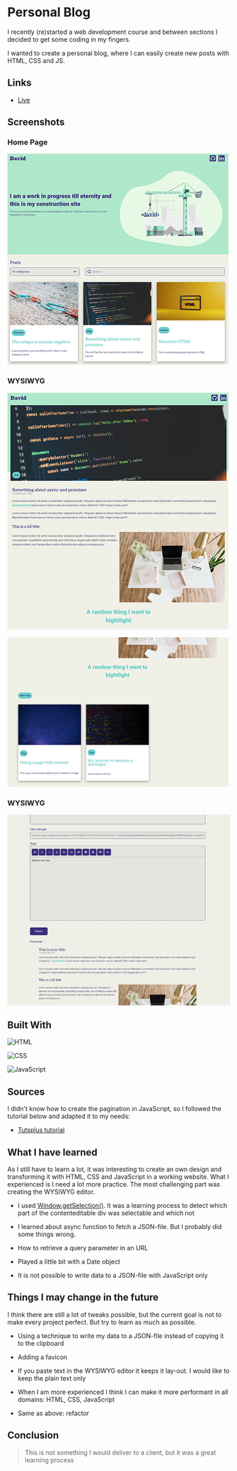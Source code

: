 # Personal Blog

<p>I recently (re)started a web development course and between sections I decided to get some coding in my fingers.</p>
<p>I wanted to create a personal blog, where I can easily create new posts with HTML, CSS and JS. </p>


## Links

- [Live](<https://www.davidvanmelkebeke.be/> "Live View")

## Screenshots

### Home Page

![Home Page](/screenshots/homepage.png "Home Page")

### WYSIWYG

![Post Detail](/screenshots/detailpage_01.png "Post Detail")

![Post Detail](/screenshots/detailpage_02.png "Post Detail")

### WYSIWYG

![WYSIWYG](/screenshots/WYSIWYG_800.gif "WYSIWYG")


## Built With

![HTML](https://img.shields.io/badge/-HTML-orange "HTML")

![CSS](https://img.shields.io/badge/-CSS-blue "CSS")

![JavaScript](https://img.shields.io/badge/-JavaScript-yellow "JavaScript")


## Sources

I didn't know how to create the pagination in JavaScript, so I followed the tutorial below and adapted it to my needs:

- [Tutsplus tutorial](<https://webdesign.tutsplus.com/tutorials/pagination-with-vanilla-javascript--cms-41896> "Tutsplus tutorial")


## What I have learned

As I still have to learn a lot, it was interesting to create an own design and transforming it with HTML, CSS and JavaScript in a working website. What I experienced is I need a lot more practice. The most challenging part was creating the WYSIWYG editor. 

- I used [Window.getSelection()](<https://developer.mozilla.org/en-US/docs/Web/API/Window/getSelection> "Window.getSelection()"). It was a learning process to detect which part of the contenteditable div was selectable and which not

- I learned about async function to fetch a JSON-file. But I probably did some things wrong.

- How to retrieve a query parameter in an URL

- Played a little bit with a Date object

- It is not possible to write data to a JSON-file with JavaScript only


## Things I may change in the future

I think there are still a lot of tweaks possible, but the current goal is not to make every project perfect. But try to learn as much as possible.

- Using a technique to write my data to a JSON-file instead of copying it to the clipboard

- Adding a favicon

- If you paste text in the WYSIWYG editor it keeps it lay-out. I would like to keep the plain text only

- When I am more experienced I think I can make it more performant in all domains: HTML, CSS, JavaScript

- Same as above: refactor


## Conclusion

> This is not something I would deliver to a client, but it was a great learning process